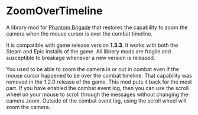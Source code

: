 # ZoomOverTimeline

A library mod for [Phantom Brigade](https://braceyourselfgames.com/phantom-brigade/) that restores the capability to zoom the camera when the mouse cursor is over the combat timeline.

It is compatible with game release version **1.3.3**. It works with both the Steam and Epic installs of the game. All library mods are fragile and susceptible to breakage whenever a new version is released.

You used to be able to zoom the camera in or out in combat even if the mouse cursor happened to be over the combat timeline. That capability was removed in the 1.2.0 release of the game. This mod puts it back for the most part. If you have enabled the combat event log, then you can use the scroll wheel on your mouse to scroll through the messages without changing the camera zoom. Outside of the combat event log, using the scroll wheel will zoom the camera.
